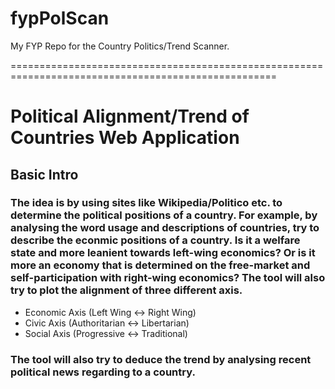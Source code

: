 # fypPolScan
My FYP Repo for the Country Politics/Trend Scanner.

====================================================================================================

# Political Alignment/Trend of Countries Web Application
## Basic Intro
### The idea is by using sites like Wikipedia/Politico etc. to determine the political positions of a country. For example, by analysing the word usage and descriptions of countries, try to describe the econmic positions of a country. Is it a welfare state and more leanient towards left-wing economics? Or is it more an economy that is determined on the free-market and self-participation with right-wing economics? The tool will also try to plot the alignment of three different axis.
- Economic Axis (Left Wing <-> Right Wing)
- Civic Axis (Authoritarian <-> Libertarian)
- Social Axis (Progressive <-> Traditional)

### The tool will also try to deduce the trend by analysing recent political news regarding to a country.
